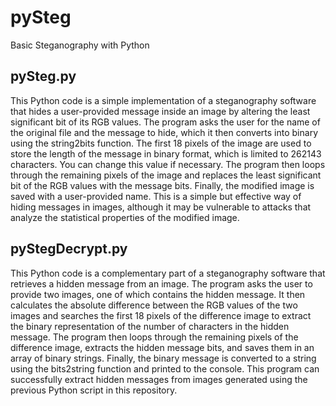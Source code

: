 # pySteg
Basic Steganography with Python
## pySteg.py
This Python code is a simple implementation of a steganography software that hides a user-provided message inside an image by altering the least significant bit of its RGB values. The program asks the user for the name of the original file and the message to hide, which it then converts into binary using the string2bits function. The first 18 pixels of the image are used to store the length of the message in binary format, which is limited to 262143 characters. You can change this value if necessary. The program then loops through the remaining pixels of the image and replaces the least significant bit of the RGB values with the message bits. Finally, the modified image is saved with a user-provided name. This is a simple but effective way of hiding messages in images, although it may be vulnerable to attacks that analyze the statistical properties of the modified image.

## pyStegDecrypt.py
This Python code is a complementary part of a steganography software that retrieves a hidden message from an image. The program asks the user to provide two images, one of which contains the hidden message. It then calculates the absolute difference between the RGB values of the two images and searches the first 18 pixels of the difference image to extract the binary representation of the number of characters in the hidden message. The program then loops through the remaining pixels of the difference image, extracts the hidden message bits, and saves them in an array of binary strings. Finally, the binary message is converted to a string using the bits2string function and printed to the console. This program can successfully extract hidden messages from images generated using the previous Python script in this repository.

